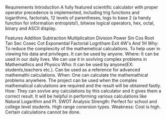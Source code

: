 Requirements
Introduction
A fully featured scientific calculator with proper operator precedence is implemented, including trig functions and logarithms, factorials, 12 levels of parentheses, logs to base 2 (a handy function for information entropists!), bitwise logical operators, hex, octal, binary and ASCII display.

Features
Addition
Subtraction
Multiplication
Division
Power
Sin
Cos
Root
Tan
Sec
Cosec
Cot
Exponential
Factorial
Logritham
Exit
4W's And 1H
Why:
To reduce the complexcity of the mathemetical calculations.
To help user in viewing his data and privileges.
It can be used by anyone.
Where:
It can be used in our daily lives.
We can use it in sovlving complex problems in Mathemathics and Physics
Who:
It can be used by anyone(EX: students,teachers etc.).
Can be used as a reference for advanced mathemathi calculations.
When:
One can calculate the mathemathical problems anywhere.
The project can be used when the complex mathematical calculations are required and the result will be obtained fastly.
How:
They can sovlve any calculations by this calculator and it gives them a correct result.
It will be helpful in performing various calculations like Natural Logarithm and PI.
SWOT Analysis
Strength:
Perfect for school and college level students.
High range conersion types.
Weakness:
Cost is high.
Certain calculations cannot be done.

